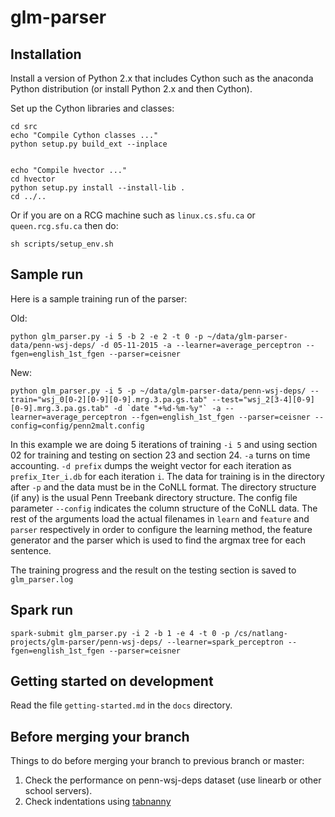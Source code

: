 glm-parser
==========

Installation
-----------

Install a version of Python 2.x that includes Cython such as the anaconda Python distribution (or install Python 2.x and then Cython).

Set up the Cython libraries and classes:

    cd src
    echo "Compile Cython classes ..."
    python setup.py build_ext --inplace


    echo "Compile hvector ..."
    cd hvector
    python setup.py install --install-lib .
    cd ../..

Or if you are on a RCG machine such as `linux.cs.sfu.ca` or `queen.rcg.sfu.ca` then do:

    sh scripts/setup_env.sh

Sample run
----------

Here is a sample training run of the parser:

Old:

    python glm_parser.py -i 5 -b 2 -e 2 -t 0 -p ~/data/glm-parser-data/penn-wsj-deps/ -d 05-11-2015 -a --learner=average_perceptron --fgen=english_1st_fgen --parser=ceisner

New:

    python glm_parser.py -i 5 -p ~/data/glm-parser-data/penn-wsj-deps/ --train="wsj_0[0-2][0-9][0-9].mrg.3.pa.gs.tab" --test="wsj_2[3-4][0-9][0-9].mrg.3.pa.gs.tab" -d `date "+%d-%m-%y"` -a --learner=average_perceptron --fgen=english_1st_fgen --parser=ceisner --config=config/penn2malt.config

In this example we are doing 5 iterations of training `-i 5` and using section 02 for training and testing on section 23 and section 24. 
`-a` turns on time accounting.
`-d prefix` dumps the weight vector for each iteration as `prefix_Iter_i.db` for each iteration `i`.
The data for training is in the directory after `-p` and the data must be in the CoNLL format. The directory structure (if any) is the usual Penn Treebank directory structure. The config file parameter `--config` indicates the column structure of the CoNLL data.
The rest of the arguments load the actual filenames in `learn` and `feature` and `parser` respectively in order to configure the learning method, the feature generator and the parser which is used to find the argmax tree for each sentence.

The training progress and the result on the testing section is saved to `glm_parser.log`

Spark run
---------

    spark-submit glm_parser.py -i 2 -b 1 -e 4 -t 0 -p /cs/natlang-projects/glm-parser/penn-wsj-deps/ --learner=spark_perceptron --fgen=english_1st_fgen --parser=ceisner

Getting started on development
----------------

Read the file `getting-started.md` in the `docs` directory.

Before merging your branch
-----------------

Things to do before merging your branch to previous branch or master:

1. Check the performance on penn-wsj-deps dataset (use linearb or other school servers).
1. Check indentations using [tabnanny](https://pymotw.com/2/tabnanny)


